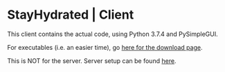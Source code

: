 # StayHydrated | Client

This client contains the actual code, using Python 3.7.4 and PySimpleGUI.

For executables (i.e. an easier time), go [here for the download page](https://yoomamaftw.github.io/stayhydrated_hackathon_client/).

This is NOT for the server. Server setup can be found [here](https://github.com/Stoffel2107/stayhydrated_hackathon_backend).
